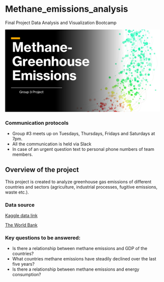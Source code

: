 # Methane_emissions_analysis
Final Project Data Analysis and Visualization Bootcamp

![images/Project_Cover.png](images/Project_Cover.png)

### Communication protocols

- Group #3 meets up on Tuesdays, Thursdays, Fridays and Saturdays at 7pm. 
- All the communication is held via Slack
- In case of an urgent question text to personal phone numbers of  team members.



## Overview of the project

This project is created to analyze greenhouse gas emissions of different countries and sectors (agriculture, industrial processes, fugitive emissions, waste etc.).

### Data source

[Kaggle data link](https://www.kaggle.com/datasets/kkhandekar/methane-emissions-across-the-world-19902018)

[The World Bank](https://data.worldbank.org/indicator/NY.GDP.MKTP.CD)



### Key questions to be answered:

- Is there a relationship between methane emissions and GDP of the countries?
- What countries methane emissions have steadily declined over the last five years?
- Is there a relationship between methane emissions and energy consumption?
